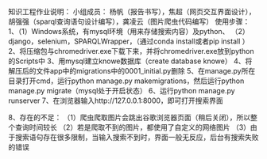 知识工程作业说明：
小组成员：
杨帆（报告书写），焦超（网页交互界面设计），胡强强（sparql查询语句设计编写），龚凌云（图片爬虫代码编写）
使用步骤：
1、（1）Windows系统，有mysql环境（用来存储搜索内容）及python、
（2）django，selenium，SPARQLWrapper，（通过conda install或者pip install ）
2、将压缩包与chromedriver.exe下载下来，并将chromedriver.exe放到python的Scripts中
3、用mysql建立knowe数据库（create database knowe）
4、将解压后的文件app中的migrations中的0001_initial.py删除
5、在manage.py所在目录打开cmd，运行python manage.py makemigrations，然后运行python manage.py migrate（mysql处于开启状态）
6、运行python manage.py runserver
7、在浏览器输入http://127.0.0.1:8000，即可打开搜索界面

8、存在的不足：
（1）爬虫爬取图片会跳出谷歌浏览器页面（稍后关闭），所以整个查询时间较长
（2）若是爬取不到的图片，都使用了自定义的网络图片
（3）由于搜索语句存在很多限制，当输入搜索不到时，界面一般无反应，后台有搜索失败的错误

